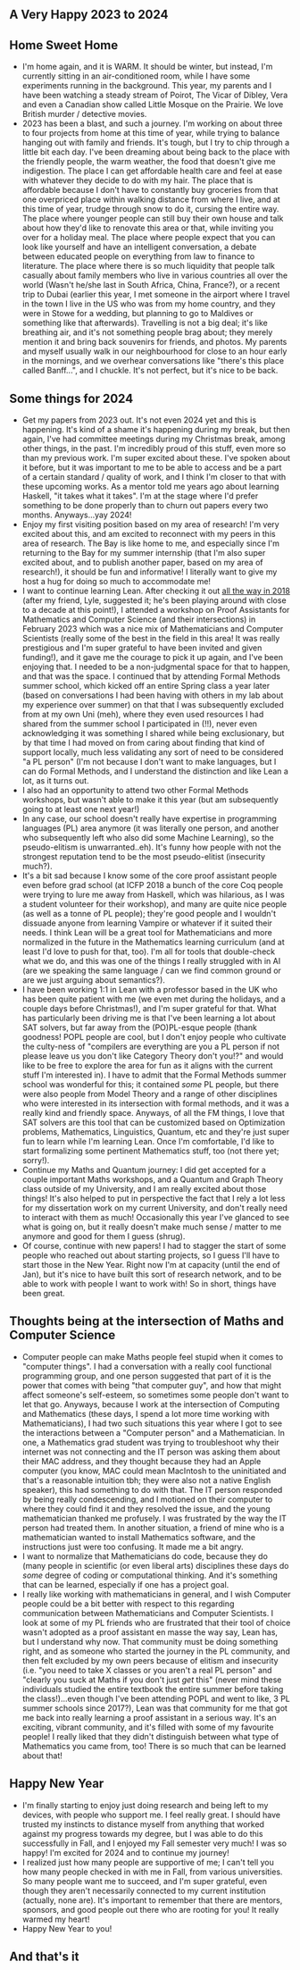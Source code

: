 ## A Very Happy 2023 to 2024

## Home Sweet Home
- I'm home again, and it is WARM. It should be winter, but instead, I'm currently sitting in an air-conditioned room, while I have some experiments running
in the background. This year, my parents and I have been watching a steady stream of Poirot, The Vicar of Dibley, Vera 
and even a Canadian show called Little Mosque on the Prairie. We love British murder / detective movies.
- 2023 has been a blast, and such a journey. I'm working on about three to four projects from home at this
time of year, while trying to balance hanging out with family and friends. It's tough, but I try to chip through a little
bit each day. I've been dreaming about being back to the place with the friendly people, the warm weather, the
food that doesn't give me indigestion. The place I can get affordable health care and feel at ease with whatever
they decide to do with my hair. The place that is affordable because I don't have to constantly buy groceries from
that one overpriced place within walking distance from where I live, and at this time of year, trudge through snow
to do it, cursing the entire way. The place where younger people can still buy their own house and
talk about how they'd like to renovate this area or that, while inviting you over for a holiday meal.
The place where people expect that you can look like yourself and have an intelligent conversation, a debate between educated
people on everything from law to finance to literature. The place where there is so much liquidity that people talk casually
about family members who live in various countries all over the world (Wasn't he/she last in South Africa,
China, France?), or a recent trip to Dubai (earlier this year, I met someone in the airport where I travel in the town I live in the US who was from my home country, and they were in Stowe for a wedding, but planning to go to Maldives or something like that afterwards). Travelling is not a big deal; it's like breathing air, and it's not something people brag about; they merely mention it and bring back souvenirs for friends, and photos.
My parents and myself usually walk in our neighbourhood for close to an hour early in the mornings, and we overhear conversations like "there's
this place called Banff...", and I chuckle.
It's not perfect, but it's nice to be back.

## Some things for 2024
- Get my papers from 2023 out. It's not even 2024 yet and this is happening. It's kind of a shame it's happening during
my break, but then again, I've had committee meetings during my Christmas break, among other things, in the past. I'm incredibly
proud of this stuff, even more so than my previous work. I'm super excited about these. I've spoken about it
before, but it was important to me to be able to access and be a part of a certain standard / quality of work,
and I think I'm closer to that with these upcoming works. As a mentor told me years ago about learning Haskell,
"it takes what it takes". I'm at the stage where I'd prefer something to be done properly than to churn out papers
every two months. Anyways...yay 2024!
- Enjoy my first visiting position based on my area of research! I'm very excited about this, and am excited to reconnect with my peers in this
area of research. The Bay is like home to me, and especially since I'm returning to the Bay for my summer internship (that
I'm also super excited about, and to publish another paper, based on my area of research!), it should
be fun and informative! I literally want to give my host a hug for doing so much to accommodate me!
- I want to continue learning Lean. After checking it out [all the way in 2018](https://kammitama5.github.io/Tuesday-February-27th/) (after my friend, Lyle, suggested it; he's been playing around with close to a decade at this point!), I attended a workshop on Proof Assistants for Mathematics and Computer Science (and their intersections) in February 2023 which was a nice
mix of Mathematicians and Computer Scientists (really some of the best in the field in this area! It was really prestigious and I'm super grateful to have been invited and given funding!), and it gave me the courage to pick it up again, and I've been enjoying that. I needed to be a non-judgmental space for that to happen, and that was the space. I continued that by attending Formal Methods summer school, which kicked off an entire Spring class a year later (based on conversations I had been having with others in my lab about my experience over summer) on that that I was subsequently excluded from at my own Uni (meh), where they even used resources I had shared from the summer school I participated in (!!), never even acknowledging it was something I shared while being exclusionary, but by that time I had moved on from caring about finding that kind of support locally, much less validating any sort of need to be considered "a PL person" (I'm not because I don't want to make languages, but I can do Formal Methods, and I understand the distinction and like Lean a lot, as it turns out.
- I also had an opportunity to attend two other Formal Methods workshops, but wasn't able to make it this year (but am subsequently going to at least one next year!)
- In any case, our school doesn't really have expertise in programming languages (PL) area anymore (it was literally one person, and another who subsequently left who also did some Machine Learning), so the pseudo-elitism is unwarranted..eh). It's funny how people with not the strongest reputation tend to be the most pseudo-elitist (insecurity much?).
-  It's a bit sad because I know some of the core proof assistant people even before grad school (at ICFP 2018 a bunch of the core Coq people were trying to lure me away from Haskell, which was hilarious, as I was a student volunteer for their workshop), and many are quite nice people (as well as a tonne of PL people); they're good people and I wouldn't dissuade anyone from learning Vampire or whatever if it suited their needs. I think Lean will be a great tool for Mathematicians and more normalized in the future in the Mathematics learning curriculum (and at least I'd love to push for that, too). I'm all for tools that double-check what we do, and this was one of the things I really struggled with in AI (are we speaking the same language / can we find common ground or are we just arguing about semantics?).
- I have been working 1:1 in Lean with a professor based in the UK who has been quite patient with me (we even met during the holidays, and a couple days before Christmas!), and I'm super grateful for that. What has particularly been driving me is that I've been learning a lot about SAT solvers, but far away from the (PO)PL-esque people (thank goodness! POPL people are cool, but I don't enjoy people who cultivate the culty-ness of "compilers are everything are you a PL person if not please leave us you don't like Category Theory don't you!?" and would like to be free to explore the area for fun as it aligns with the current stuff I'm interested in). I have to admit that the Formal Methods summer school was wonderful for this; it contained *some* PL people, but there were also people from Model Theory and a range of other disciplines who were interested in its intersection with formal methods, and it was a really kind and friendly space. Anyways, of all the FM things, I love that SAT solvers are this tool that can be customized based on Optimization problems, Mathematics, Linguistics, Quantum, etc and they're just super fun to learn while I'm learning Lean. Once I'm comfortable, I'd like to start formalizing some pertinent Mathematics stuff, too (not there yet; sorry!).
- Continue my Maths and Quantum journey: I did get accepted for a couple important Maths workshops, and a Quantum and
Graph Theory class outside of my University, and I am really excited about those things! It's also helped to put in perspective the fact that
I rely a lot less for my dissertation work on my current University, and don't really need to interact with them as much!
Occasionally this year I've glanced to see what is going on, but it really doesn't make much sense / matter to me anymore and
good for them I guess (shrug).
- Of course, continue with new papers! I had to stagger the start of some people who reached out about starting projects,
so I guess I'll have to start those in the New Year. Right now I'm at capacity (until the end of Jan), but it's nice to have built this sort of
research network, and to be able to work with people I want to work with! So in short, things have been great.

## Thoughts being at the intersection of Maths and Computer Science
- Computer people can make Maths people feel stupid when it comes to "computer things". I had a conversation with a really cool functional programming group, and one person suggested that part of it is the power that comes with being "that computer guy", and how that might affect someone's self-esteem, so sometimes some people don't want to let that go. Anyways, because I work at the intersection of Computing and Mathematics (these days, I spend a lot more time working with Mathematicians), I had two such situations this year where I got to see the interactions between a "Computer person" and a Mathematician. In one, a Mathematics grad student was trying to troubleshoot why their internet was not connecting and the IT person was asking them about their MAC address, and they thought because they had an Apple computer (you know, MAC could mean MacIntosh to the uninitiated and that's a reasonable intuition tbh; they were also not a native English speaker), this had something to do with that. The IT person responded by being really condescending, and I motioned on their computer to where they could find it and they resolved the issue, and the young mathematician thanked me profusely. I was frustrated by the way the IT person had treated them. In another situation, a friend of mine who is a mathematician wanted to install Mathematics software, and the instructions just were too confusing. It made me a bit angry.
- I want to normalize that Mathematicians do code, because they do (many people in scientific (or even liberal arts) disciplines these days do *some* degree of coding or computational thinking. And it's something that can be learned, especially if one has a project goal.
- I really like working with mathematicians in general, and I wish Computer people could be a bit better with respect to this regarding communication between Mathematicians and Computer Scientists. I look at some of my PL friends who are frustrated that their tool of choice wasn't adopted as a proof assistant en masse the way say, Lean has, but I understand why now. That community must be doing something right, and as someone who started the journey in the PL community, and then felt excluded by my own peers because of elitism and insecurity (i.e. "you need to take X classes or you aren't a real PL person" and "clearly you suck at Maths if you don't just *get* this" (never mind these individuals studied the entire textbook the entire summer before taking the class!)...even though I've been attending POPL and went to like, 3 PL summer schools since 2017?), Lean was that community for me that got me back into really learning a proof assistant in a serious way. It's an exciting, vibrant community, and it's filled with some of my favourite people! I really liked that they didn't distinguish between what type of Mathematics you came from, too! There is so much that can be learned about that!

## Happy New Year
- I'm finally starting to enjoy just doing research and being left to my devices, with people
who support me. I feel really great. I should have trusted my instincts to distance myself
from anything that worked against my progress towards my degree, but I was able to do this
successfully in Fall, and I enjoyed my Fall semester very much! I was so happy! I'm excited for 2024 and to continue
my journey!
- I realized just how many people are supportive of me; I can't tell you how many people checked in with me in Fall,
from various universities. So many people want me to succeed, and I'm super grateful, even though they aren't necessarily
connected to my current institution (actually, none are). It's important to remember that there are mentors, sponsors, and good people out there
who are rooting for you! It really warmed my heart!
- Happy New Year to you!

## And that's it




